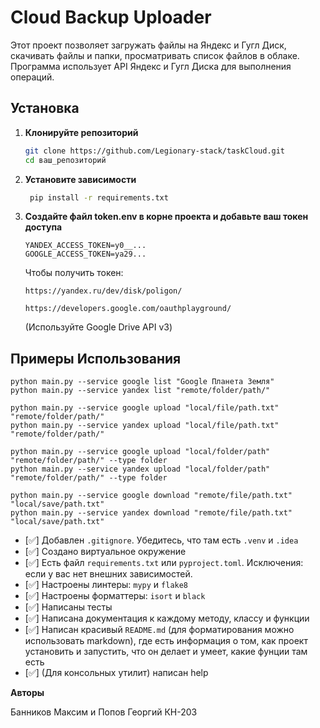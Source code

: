 # Cloud Backup Uploader

Этот проект позволяет загружать файлы на Яндекс и Гугл Диск, скачивать файлы и папки,
просматривать список файлов в облаке.
Программа использует API Яндекс и Гугл Диска для выполнения операций.

## Установка

1. **Клонируйте репозиторий**

   ```bash
   git clone https://github.com/Legionary-stack/taskCloud.git
   cd ваш_репозиторий
   ```

2. **Установите зависимости**
    ```bash
     pip install -r requirements.txt
    ```
3. **Создайте файл token.env в корне проекта и добавьте ваш токен доступа**
    ```env
   YANDEX_ACCESS_TOKEN=y0__...
   GOOGLE_ACCESS_TOKEN=ya29...
    ```
   Чтобы получить токен:
    ```text
    https://yandex.ru/dev/disk/poligon/
    ```
   ```text
   https://developers.google.com/oauthplayground/
      ```
   (Используйте Google Drive API v3)

## Примеры Использования

```shell
python main.py --service google list "Google Планета Земля"
python main.py --service yandex list "remote/folder/path/"

python main.py --service google upload "local/file/path.txt" "remote/folder/path/"
python main.py --service yandex upload "local/file/path.txt" "remote/folder/path/"

python main.py --service google upload "local/folder/path" "remote/folder/path/" --type folder
python main.py --service yandex upload "local/folder/path" "remote/folder/path/" --type folder

python main.py --service google download "remote/file/path.txt" "local/save/path.txt"
python main.py --service yandex download "remote/file/path.txt" "local/save/path.txt"
```

- [✅] Добавлен `.gitignore`. Убедитесь, что там есть `.venv` и `.idea`
- [✅] Создано виртуальное окружение
- [✅] Есть файл `requirements.txt` или `pyproject.toml`. Исключения: если у вас нет внешних зависимостей.
- [✅] Настроены линтеры: `mypy` и `flake8`
- [✅] Настроены форматтеры: `isort` и `black`
- [✅] Написаны тесты
- [✅] Написана документация к каждому методу, классу и функции
- [✅] Написан красивый `README.md` (для форматирования можно использовать markdown), где есть информация о том, как
  проект установить и запустить, что он делает и умеет, какие фунции там есть
- [✅] (Для консольных утилит) написан help

**Авторы**

Банников Максим и Попов Георгий КН-203